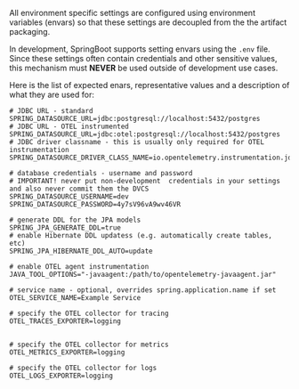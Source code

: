 All environment specific settings are configured using environment variables (envars) so that these
settings are decoupled from the the artifact packaging.

In development, SpringBoot supports setting envars using the `.env` file. Since these settings often contain
credentials and other sensitive values, this mechanism must **NEVER** be used outside of development use cases.

Here is the list of expected enars, representative values and a description of what they are used for:

    # JDBC URL - standard
    SPRING_DATASOURCE_URL=jdbc:postgresql://localhost:5432/postgres
    # JDBC URL - OTEL instrumented
    SPRING_DATASOURCE_URL=jdbc:otel:postgresql://localhost:5432/postgres
    # JDBC driver classname - this is usually only required for OTEL instrumentation
    SPRING_DATASOURCE_DRIVER_CLASS_NAME=io.opentelemetry.instrumentation.jdbc.OpenTelemetryDriver

    # database credentials - username and password
    # IMPORTANT! never put non-development  credentials in your settings and also never commit them the DVCS
    SPRING_DATASOURCE_USERNAME=dev
    SPRING_DATASOURCE_PASSWORD=4y7sV96vA9wv46VR

    # generate DDL for the JPA models
    SPRING_JPA_GENERATE_DDL=true
    # enable Hibernate DDL updatess (e.g. automatically create tables, etc)
    SPRING_JPA_HIBERNATE_DDL_AUTO=update
    
    # enable OTEL agent instrumentation
    JAVA_TOOL_OPTIONS="-javaagent:/path/to/opentelemetry-javaagent.jar"

    # service name - optional, overrides spring.application.name if set
    OTEL_SERVICE_NAME=Example Service

    # specify the OTEL collector for tracing
    OTEL_TRACES_EXPORTER=logging


    # specify the OTEL collector for metrics
    OTEL_METRICS_EXPORTER=logging

    # specify the OTEL collector for logs
    OTEL_LOGS_EXPORTER=logging
